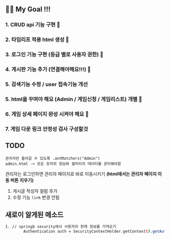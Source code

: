 ## 🐹🐹  My Goal !!!

### 1. CRUD api 기능 구현 🙆
### 2. 타임리프 적용 html 생성 🙆
### 3. 로그인 기능 구현 (등급 별로 사용자 권한) 🙆
### 4. 게시판 기능 추가 (연결해야해요!!!) 🙆
### 5. 검색기능 수정 / user 접속기능 개선
### 5. html을 꾸며야 해요 (Admin / 게임신청 / 게임리스트) 개별 🙆
### 6. 게임 상세 페이지 완성 시켜야 해요 🙆
### 7. 게임 다운 링크 안정성 검사 구성할것


## TODO


```text
관리자만 들어갈 수 있도록 .antMatchers("Admin")
admin.html -> 모든 유저의 정보와 겔러리의 데이터를 관리해야함

```

관리자는 로그인하면 관리자 페이지로 바로 이동시키기 **(html에서는 관리자 페이지 이동 버튼 지우기)**


1. 게시글 작성자 컬럼 추가
2. 수정 기능 `link` 변경 안됨 

## 새로이 알게된 메소드
```bash
1. // springb security에서 사용자의 현재 정보를 가져오기
		Authentication auth = SecurityContextHolder.getContext().getAuthentication();

        

```
